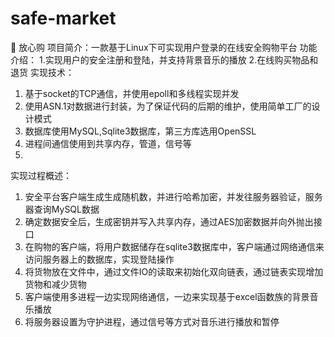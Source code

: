 # safe-market
	放心购
项目简介：一款基于Linux下可实现用户登录的在线安全购物平台
功能介绍：
1.实现用户的安全注册和登陆，并支持背景音乐的播放 
2.在线购买物品和退货
实现技术：
1.	基于socket的TCP通信，并使用epoll和多线程实现并发
2.	使用ASN.1对数据进行封装，为了保证代码的后期的维护，使用简单工厂的设计模式
3.	数据库使用MySQL,Sqlite3数据库，第三方库选用OpenSSL
4.	进程间通信使用到共享内存，管道，信号等
5.	
实现过程概述：
1.	安全平台客户端生成生成随机数，并进行哈希加密，并发往服务器验证，服务器查询MySQL数据
2.	确定数据安全后，生成密钥并写入共享内存，通过AES加密数据并向外抛出接口
3.	在购物的客户端，将用户数据储存在sqlite3数据库中，客户端通过网络通信来访问服务器上的数据库，实现登陆操作
4.	将货物放在文件中，通过文件IO的读取来初始化双向链表，通过链表实现增加货物和减少货物
5.	客户端使用多进程一边实现网络通信，一边来实现基于excel函数族的背景音乐播放
6.	将服务器设置为守护进程，通过信号等方式对音乐进行播放和暂停

